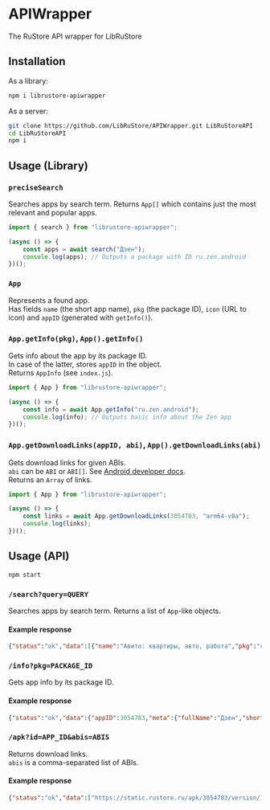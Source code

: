 # APIWrapper
The RuStore API wrapper for LibRuStore

## Installation
As a library:
```sh
npm i librustore-apiwrapper
```
As a server:
```sh
git clone https://github.com/LibRuStore/APIWrapper.git LibRuStoreAPI
cd LibRuStoreAPI
npm i
```

## Usage (Library)
### `preciseSearch`
Searches apps by search term. Returns `App[]` which contains just the most relevant and popular apps.
```js
import { search } from "librustore-apiwrapper";

(async () => {
    const apps = await search("Дзен");
    console.log(apps); // Outputs a package with ID ru.zen.android
})();
```

### `App`
Represents a found app.\
Has fields `name` (the short app name), `pkg` (the package ID), `icon` (URL to icon) and `appID` (generated with `getInfo()`).

### `App.getInfo(pkg)`, `App().getInfo()`
Gets info about the app by its package ID.\
In case of the latter, stores `appID` in the object.\
Returns `AppInfo` (see `index.js`).
```js
import { App } from "librustore-apiwrapper";

(async () => {
    const info = await App.getInfo("ru.zen.android");
    console.log(info); // Outputs basic info about the Zen app
})();
```

### `App.getDownloadLinks(appID, abi)`, `App().getDownloadLinks(abi)`
Gets download links for given ABIs.\
`abi` can be `ABI` or `ABI[]`. See [Android developer docs](https://developer.android.com/ndk/guides/abis).\
Returns an `Array` of links.
```js
import { App } from "librustore-apiwrapper";

(async () => {
    const links = await App.getDownloadLinks(3054783, "arm64-v8a");
    console.log(links);
})();
```

## Usage (API)
```sh
npm start
```

### `/search?query=QUERY`
Searches apps by search term.
Returns a list of `App`-like objects.
#### Example response
```json
{"status":"ok","data":[{"name":"Авито: квартиры, авто, работа","pkg":"com.avito.android","icon":"https://static.rustore.ru/apk/2688703/content/ICON/459fd1eb-45a3-4866-9112-f2251388c5e8.jpg"}]}
```

### `/info?pkg=PACKAGE_ID`
Gets app info by its package ID.
#### Example response
```json
{"status":"ok","data":{"appID":3054783,"meta":{"fullName":"Дзен","shortDescription":"Дзен сам подберёт статьи и видео для вас","fullDescription":"Дзен — приложение для просмотра и создания контента. \nЗдесь сотни тысяч авторов делятся постами, статьями, видео и короткими роликами. А умные алгоритмы подстраивают ленту под ваши интересы. \n\n— Всевозможные темы\nПравило Дзена №1: если это существует, то об этом уже есть публикации. Музыка, гастрономия, путешествия, юмор, искусство, лайфхаки, отношения, наука и кулинария — в Дзене есть всё. Создавайте свою собственную ленту, основанную именно на ваших интересах: смотрите, читайте, комментируйте, получайте рекомендации новых авторов и подписывайтесь. А ещё — создавайте контент сами.\n\n— Разные форматы\nВ Дзене — четыре формата контента. Так вы всегда найдёте то, что вам подходит. Узнавайте за несколько минут новое, листая посты или короткие ролики. Углубитесь в тему, прочитав статью или посмотрев длинное видео. А если захотите завести свой блог — творить можно во всех четырех форматах сразу.\n\n— Миллионы пользователей\nДзен — огромное сообщество людей, увлечённых всем на свете. Вы найдете здесь свою аудиторию, если вам есть что сказать и показать, а умные алгоритмы вам помогут.\n\n— Монетизация для авторов\nВ Дзене можно монетизировать свой контент: достаточно набрать 100 подписчиков и поработать над их активностью. Ещё один источник доходов — интеграции нативной рекламы.\n\nПравила использования и помощь: https://dzen.ru/help/ru/?utm_source=help_rustore","company":"ООО \"Дзен.Платформа\"","age":"12+"},"latest":110054668,"downloads":300000,"screenshots":[{"fileUrl":"https://static.rustore.ru/apk/3054783/content/SCREENSHOT/977ad82e-eb54-42bf-9434-9d4c09b402b7.png","ordinal":3,"type":"SCREENSHOT","orientation":"PORTRAIT"},{"fileUrl":"https://static.rustore.ru/apk/3054783/content/SCREENSHOT/6e7d44c7-dafa-4375-a0c3-d86119966e6a.png","ordinal":4,"type":"SCREENSHOT","orientation":"PORTRAIT"},{"fileUrl":"https://static.rustore.ru/apk/3054783/content/SCREENSHOT/9643c7ac-2996-4964-ba63-6572e45784b2.png","ordinal":2,"type":"SCREENSHOT","orientation":"PORTRAIT"},{"fileUrl":"https://static.rustore.ru/apk/3054783/content/SCREENSHOT/d2c2cf65-603f-4ccd-8963-5c114395ebdb.png","ordinal":5,"type":"SCREENSHOT","orientation":"PORTRAIT"},{"fileUrl":"https://static.rustore.ru/apk/3054783/content/SCREENSHOT/ee5ca9bb-f43a-475b-80a8-bd24d03c90fa.png","ordinal":1,"type":"SCREENSHOT","orientation":"PORTRAIT"},{"fileUrl":"https://static.rustore.ru/apk/3054783/content/SCREENSHOT/3b5dc013-abf5-4e6e-a3aa-1994c1640dd2.png","ordinal":0,"type":"SCREENSHOT","orientation":"PORTRAIT"}]}}
```

### `/apk?id=APP_ID&abis=ABIS`
Returns download links.\
`abis` is a comma-separated list of ABIs.
#### Example response
```json
{"status":"ok","data":["https://static.rustore.ru/apk/3054783/version/110054668/c7757926-3062-4395-8c58-86e319d65736.apk"]}
```